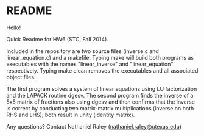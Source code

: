 # README #

Hello!

Quick Readme for HW6 (STC, Fall 2014).

Included in the repository are two source files (inverse.c and linear_equation.c) and a makefile. Typing make will build both programs as executables with the names "linear_inverse" and "linear_equation" respectively. Typing make clean removes the executables and all associated object files. 

The first program solves a system of linear equations using LU factorization and the LAPACK routine dgesv. The second program finds the inverse of a 5x5 matrix of fractions also using dgesv and then confirms that the inverse is correct by conducting two matrix-matrix multiplications (inverse on both RHS and LHS); both result in unity (identity matrix).

Any questions? Contact Nathaniel Raley (nathaniel.raley@utexas.edu)